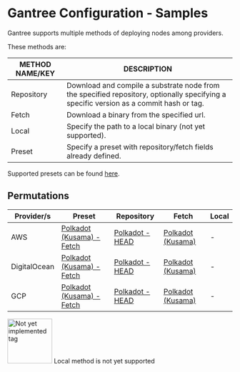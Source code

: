 # Gantree Configuration - Samples

Gantree supports multiple methods of deploying nodes among providers.

These methods are:

| METHOD NAME/KEY | DESCRIPTION                                                                                                                            |
| --------------- | -------------------------------------------------------------------------------------------------------------------------------------- |
| Repository      | Download and compile a substrate node from the specified repository, optionally specifying a specific version as a commit hash or tag. |
| Fetch           | Download a binary from the specified url.                                                                                              |
| Local           | Specify the path to a local binary (not yet supported).                                                                                |
| Preset          | Specify a preset with repository/fetch fields already defined.                                                                         |

Supported presets can be found [here](../../src/static_data/binary_presets.json).

## Permutations

| Provider/s   | Preset                                                                            | Repository                                                                  | Fetch                                                                    | Local |
| ------------ | --------------------------------------------------------------------------------- | --------------------------------------------------------------------------- | ------------------------------------------------------------------------ | ----- |
| AWS          | [Polkadot (Kusama) - Fetch](../../samples/config/preset/polkadot_aws.sample.json) | [Polkadot - HEAD](../../samples/config/repository/polkadot_aws.sample.json) | [Polkadot (Kusama)](../../samples/config/fetch/polkadot_aws.sample.json) | -     |
| DigitalOcean | [Polkadot (Kusama) - Fetch](../../samples/config/preset/polkadot_do.sample.json)  | [Polkadot - HEAD](../../samples/config/repository/polkadot_do.sample.json)  | [Polkadot (Kusama)](../../samples/config/fetch/polkadot_do.sample.json)  | -     |
| GCP          | [Polkadot (Kusama) - Fetch](../../samples/config/preset/polkadot_gcp.sample.json) | [Polkadot - HEAD](../../samples/config/repository/polkadot_gcp.sample.json) | [Polkadot (Kusama)](../../samples/config/fetch/polkadot_gcp.sample.json) | -     |

<img src="https://raw.githubusercontent.com/flex-dapps/gantree-misc/master/docs/img/Github_not_yet_implemented_tag.png" alt="Not yet implemented tag" width="100">
Local method is not yet supported
